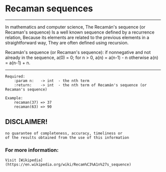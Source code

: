 # Recaman sequences

___
In mathematics and computer science,
The Recamán's sequence (or Recaman's sequence)
Is a well known sequence defined by a recurrence relation,
Because its elements are related to the previous elements in a straightforward way,
They are often defined using recursion. 

Recamán's sequence (or Recaman's sequence): 
    if nonnegative and not already in the sequence, 
        a(0) = 0; for n > 0, a(n) = a(n-1) - n 
    otherwise 
        a(n) = a(n-1) + n. 
___

    Required:
        :param n:   -> int  - the nth term
        :return:    -> int  - the nth term of Recamán's sequence (or Recaman's sequence)

    Example:
        recaman(37) => 37
        recaman(63) => 90

## DISCLAIMER!
    no guarantee of completeness, accuracy, timeliness or 
    of the results obtained from the use of this information

### For more information:
	Visit [Wikipedia](https://en.wikipedia.org/wiki/Recam%C3%A1n%27s_sequence)